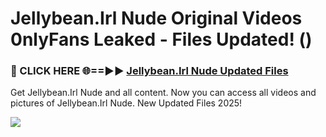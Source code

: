 # Jellybean.Irl Nude Original Videos 0nlyFans Leaked - Files Updated! ()

<h3>🔴 CLICK HERE 🌐==►► <a href="https://tinyurl.com/2p9ay9w9" rel="nofollow">Jellybean.Irl Nude Updated Files</a></h3>

Get Jellybean.Irl Nude and all content. Now you can access all videos and pictures of Jellybean.Irl Nude. New Updated Files 2025!

[![](https://i.imgur.com/KQgVmj3.gif)](https://tinyurl.com/2p9ay9w9)
